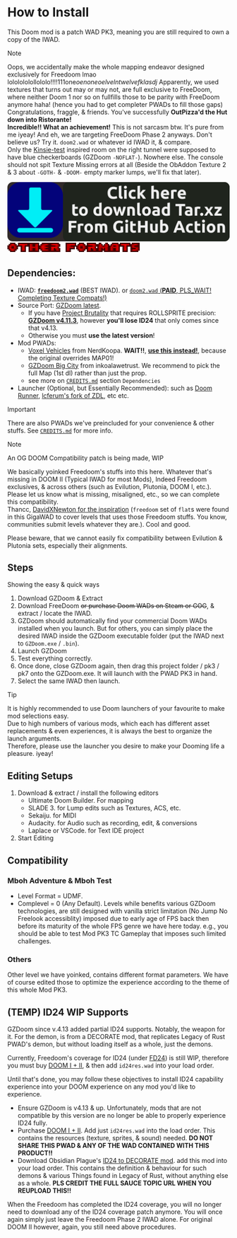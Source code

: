# How to Install

This Doom mod is a patch WAD PK3, meaning you are still required to own a copy of the IWAD.

> [!NOTE]
> Oops, we accidentally make the whole mapping endeavor designed exclusively 
> for Freedoom lmao lololololollololo!!!!111one*oenoneoelvelntwelvefklasdj* 
> Apparently, we used textures that turns out may or may not, are full exclusive to FreeDoom, where 
> neither Doom 1 nor so on fullfills those to be parity with FreeDoom anymore haha! (hence you had to get completer PWADs to fill those gaps)
> Congratulations, fraggle, & friends. You've successfully **OutPizza'd the Hut down into Ristorante!**  
> **Incredible!! What an achievement!** This is not sarcasm btw. It's pure from me iyeay!
> And eh, we are targeting FreeDoom Phase 2 anyways.
> Don't believe us? Try it. `doom2.wad` or whatever id IWAD it, & compare.  
> Only the [Kinsie-test](https://forum.zdoom.org/viewtopic.php?f=42&t=57221) inspired room on the right tunnel were supposed to have blue checkerboards (GZDoom `-NOFLAT-`). Nowhere else.
> The console should not spit Texture Missing errors at all (Beside the ObAddon Texture 2 & 3 about `-GOTH-` & `-DOOM-` empty marker lumps, we'll fix that later).

[![Download the PK7 in TAR.XZ Now](/graphics/DownloadSignTarXz.png)](https://github.com/Perkedel/Lah-Mboh/releases/download/tip/Lah-Mboh.tar.xz)  
[![Other formats](/graphics/Generated/Eevee-DoomTextGen/doom-small-other-formats.png)](https://github.com/Perkedel/Lah-Mboh/releases/tag/tip)

## Dependencies:
- IWAD: [**`freedoom2.wad`**](https://freedoom.github.io/) (BEST IWAD). or [`doom2.wad` (**PAID**, PLS_WAIT! Completing Texture Compats!)](https://store.steampowered.com/app/2280/DOOM__DOOM_II/)
- Source Port: [GZDoom latest](https://zdoom.org/downloads).
    - If you have [Project Brutality](https://github.com/pa1nki113r/Project_Brutality) that requires ROLLSPRITE precision: [**GZDoom v4.11.3**](https://zdoom.org/files/gzdoom/bin/), however **you'll lose ID24** that only comes since that v4.13.
    - Otherwise you must **use the latest version**!
- Mod PWADs:
    - [Voxel Vehicles](https://www.doomworld.com/idgames/prefabs/vvpck1_0) from NerdKoopa. **WAIT!!**, [**use this instead!**](/yoinks/vvpck1.0-mapUnconflict.pk3), because the original overrides MAP01!
    - [GZDoom Big City](https://www.doomworld.com/forum/topic/126802-gz_bigcity-a-gzdoom-city-sandbox-map-update-115-released-1952022/) from inkoalawetrust. We recommend to pick the full Map (1st dl) rather than just the prop.
    - see more on [`CREDITS.md`](/CREDITS.md) section `Dependencies`
- Launcher (Optional, but Essentially Recommended): such as [Doom Runner](https://github.com/Youda008/DoomRunner), [lcferum's fork of ZDL](https://github.com/lcferrum/qzdl), etc etc.

> [!IMPORTANT]
> There are also PWADs we've preincluded for your convenience & other stuffs. See [`CREDITS.md`](/CREDITS.md) for more info.

> [!NOTE]
> An OG DOOM Compatibility patch is being made, WIP
> 
> We basically yoinked Freedoom's stuffs into this here. Whatever that's missing in DOOM II (Typical IWAD for most Mods), Indeed Freedoom exclusives, & across others (such as Evilution, Plutonia, DOOM I, etc.).  
> Please let us know what is missing, misaligned, etc., so we can complete this compatibility.  
> Thancc, [DavidXNewton for the inspiration](https://ramp2024.doomproject.com/) (`freedoom` set of `flat`s were found in this GigaWAD to cover levels that uses those Freedoom stuffs. You know, communities submit levels whatever they are.). Cool and good.
> 
> Please beware, that we cannot easily fix compatibility between Evilution & Plutonia sets, especially their alignments.

## Steps

Showing the easy & quick ways

1. Download GZDoom & Extract
2. Download FreeDoom ~~or purchase Doom WADs on Steam or GOG~~, & extract / locate the IWAD.
3. GZDoom should automatically find your commercial Doom WADs installed when you launch. But for others, you can simply place the desired IWAD inside the GZDoom executable folder (put the IWAD next to `GZDoom.exe` / `.bin`).
4. Launch GZDoom
5. Test everything correctly.
6. Once done, close GZDoom again, then drag this project folder / pk3 / pk7 onto the GZDoom.exe. It will launch with the PWAD PK3 in hand.
7. Select the same IWAD then launch.

> [!TIP]
> It is highly recommended to use Doom launchers of your favourite to make mod selections easy.  
> Due to high numbers of various mods, which each has different asset replacements & even experiences, it is always the best to organize the launch arguments.  
> Therefore, please use the launcher you desire to make your Dooming life a pleasure. iyeay!

## Editing Setups

1. Download & extract / install the following editors
    - Ultimate Doom Builder. For mapping
    - SLADE 3. for Lump edits such as Textures, ACS, etc.
    - Sekaiju. for MIDI
    - Audacity. for Audio such as recording, edit, & conversions
    - Laplace or VSCode. for Text IDE project
2. Start Editing

## Compatibility

### Mboh Adventure & Mboh Test
- Level Format = UDMF.  
- Complevel = 0 (Any Default). Levels while benefits various GZDoom technologies, are still designed with vanilla strict limitation (No Jump No Freelook accessiblity) imposed due to early age of FPS back then before its maturity of the whole FPS genre we have here today. e.g., you should be able to test Mod PK3 TC Gameplay that imposes such limited challenges.


### Others

Other level we have yoinked, contains different format parameters. We have of course edited those to optimize the experience according to the theme of this whole Mod PK3.

## (TEMP) ID24 WIP Supports

GZDoom since v.4.13 added partial ID24 supports. Notably, the weapon for it. For the demon, is from a DECORATE mod, that replicates Legacy of Rust PWAD's demon, but without loading itself as a whole, just the demons.

Currently, Freedoom's coverage for ID24 (under [FD24](https://www.doomworld.com/forum/topic/146968-fd24-free-replacement-for-id24reswad/)) is still WIP, therefore you must buy [DOOM I + II](https://store.steampowered.com/app/2280/DOOM__DOOM_II/), & then add `id24res.wad` into your load order.

Until that's done, you may follow these objectives to install ID24 capability experience into your DOOM experience on any mod you'd like to experience.

- Ensure GZDoom is v4.13 & up. Unfortunately, mods that are not compatible by this version are no longer be able to properly experience ID24 fully.
- Purchase [DOOM I + II](https://store.steampowered.com/app/2280/DOOM__DOOM_II/). Add just `id24res.wad` into the load order. This contains the resources (texture, sprites, & sound) needed. **DO NOT SHARE THIS PWAD & ANY OF THE WAD CONTAINED WITH THIS PRODUCT!!**
- Download Obsidian Plague's [ID24 to DECORATE mod](https://www.doomworld.com/forum/topic/147764-actors-id24-to-gzdoom-port/). add this mod into your load order. This contains the definition & behaviour for such demons & various Things found in Legacy of Rust, without anything else as a whole. **PLS CREDIT THE FULL SAUCE TOPIC URL WHEN YOU REUPLOAD THIS!!**

When the Freedoom has completed the ID24 coverage, you will no longer need to download any of the ID24 coverage patch anymore. You will once again simply just leave the Freedoom Phase 2 IWAD alone. For original DOOM II however, again, you still need above procedures.